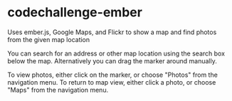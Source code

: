 codechallenge-ember
===================

Uses ember.js, Google Maps, and Flickr to show a map and find photos from the given map location

You can search for an address or other map location using the search box below the map.
Alternatively you can drag the marker around manually.

To view photos, either click on the marker, or choose "Photos" from the navigation menu.
To return to map view, either click a photo, or choose "Maps" from the navigation menu.

